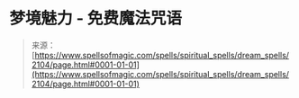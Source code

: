 <!--yml

category: 未分类

date: 2024-06-12 18:35:36

-->

# 梦境魅力 - 免费魔法咒语

> 来源：[https://www.spellsofmagic.com/spells/spiritual_spells/dream_spells/2104/page.html#0001-01-01](https://www.spellsofmagic.com/spells/spiritual_spells/dream_spells/2104/page.html#0001-01-01)
